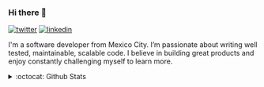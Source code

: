 ### Hi there 👋

[![twitter](https://img.shields.io/badge/@scrubmx-313131?style=flat-square&labelColor=313131&logo=twitter&logoColor=white&color=313131)](https://twitter.com/scrubmx)
[![linkedin](https://img.shields.io/badge/Jorge_Gonzalez-313131?style=flat-square&labelColor=313131&logo=LinkedIn&logoColor=white&color=313131)](https://linkedin.com/in/jorge-gonzalez-padilla)

I'm a software developer from Mexico City. I’m passionate about writing well tested, maintainable, scalable code.
I believe in building great products and enjoy constantly challenging myself to learn more.

<details>
  <summary>:octocat: Github Stats</summary>
  <img src="https://github-readme-stats.vercel.app/api?username=scrubmx&show_icons=true&hide_border=true&hide_title=true" alt="GitHub Stats" />  
</details>

<!-- **scrubmx/scrubmx** is a ✨ _special_ ✨ repository because its `README.md` (this file) appears on your GitHub profile. -->
